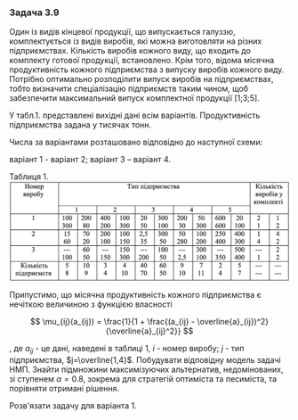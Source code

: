 ### Задача 3.9

Один із видів кінцевої продукції, що випускається галуззю, комплектується із видів виробів, які можна виготовляти на різних підприємствах. Кількість виробів кожного виду, що входить до комплекту готової продукції, встановлено. Крім того, відома місячна продуктивність кожного підприємства з випуску виробів кожного виду. Потрібно оптимально розподілити випуск виробів на підприємствах, тобто визначити спеціалізацію підприємств таким чином, щоб забезпечити максимальний випуск комплектної продукції [1;3;5].

У табл.1. представлені вихідні дані всім варіантів. Продуктивність підприємства задана у тисячах тонн.

Числа за варіантами розташовано відповідно до наступної схеми:

варіант 1 - варіант 2;
варіант 3 – варіант 4.

Таблиця 1.
![](img.png)


Припустимо, що місячна продуктивність кожного підприємства є нечіткою величиною з функцією власності

$$ \mu_{ij}(a_{ij}) = \frac{1}{1 + \frac{(a_{ij} - \overline{a}_{ij})^2}{\overline{a}_{ij}^2}}
$$

, де $a_{ij}$ - це дані, наведені в таблиці 1, $i$ - номер виробу; $j$ - тип підприємства, $j=\overline{1,4}$. Побудувати відповідну модель задачі НМП. Знайти підмножини максимізуючих альтернатив, недомінованих, зі ступенем $\alpha=0.8$, зокрема для стратегій оптиміста та песиміста, та порівняти отримані рішення.

Розв'язати задачу для варіанта 1.
